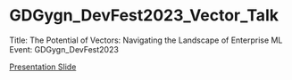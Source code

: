 # GDGygn_DevFest2023_Vector_Talk

Title: The Potential of Vectors: Navigating the Landscape of Enterprise ML
Event: GDGygn_DevFest2023 

[Presentation Slide](https://docs.google.com/presentation/d/1TVgHAeDKUytJYTxVPBr3nbpvhH6mAfrqgTaBWJ5MINo/edit?usp=sharing)

